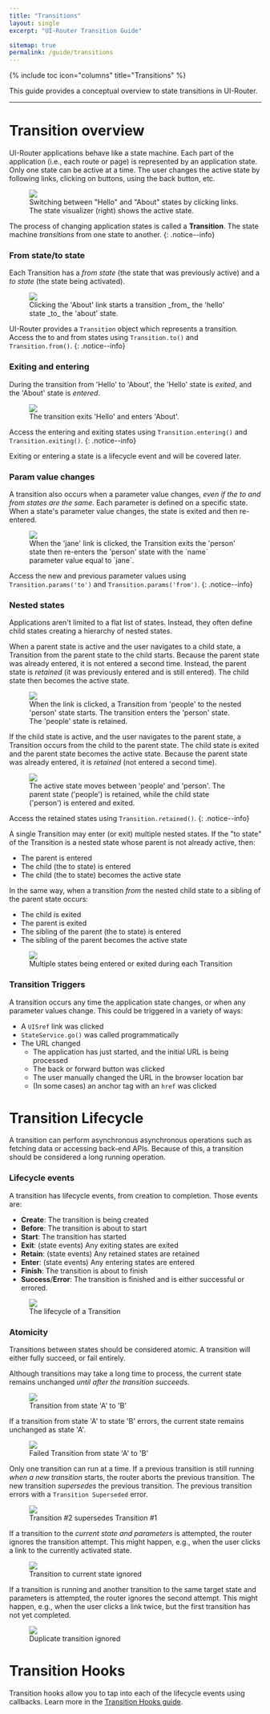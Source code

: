 ```yaml
---
title: "Transitions"
layout: single
excerpt: "UI-Router Transition Guide"

sitemap: true
permalink: /guide/transitions
---
```


{% include toc icon="columns" title="Transitions" %}

This guide provides a conceptual overview to state transitions in UI-Router.

---

# Transition overview

UI-Router applications behave like a state machine.
Each part of the application (i.e., each route or page) is represented by an application state.
Only one state can be active at a time.
The user changes the active state by following links, clicking on buttons, using the back button, etc.

<figure class="half-center">
    <img src="/assets/guide-transitions/hello-about.gif">
    <figcaption>Switching between "Hello" and "About" states by clicking links.  The state visualizer (right) shows the active state.</figcaption>
</figure>

The process of changing application states is called a **Transition**.
The state machine _transitions_ from one state to another.
{: .notice--info}

### From state/to state

Each Transition has a _from state_ (the state that was previously active) and a _to state_ (the state being activated).

<figure class="half-center">
    <img src="/assets/guide-transitions/from-to.png">
    <figcaption>Clicking the 'About' link starts a transition _from_ the 'hello' state _to_ the 'about' state.</figcaption>
</figure>

UI-Router provides a `Transition` object which represents a transition.
Access the to and from states using `Transition.to()` and `Transition.from()`.
{: .notice--info}

### Exiting and entering

During the transition from 'Hello' to 'About', the 'Hello' state is _exited_, and the 'About' state is _entered_.

<figure class="half-center">
    <img src="/assets/guide-transitions/exit-enter.png">
    <figcaption>The transition exits 'Hello' and enters 'About'.</figcaption>
</figure>

Access the entering and exiting states using `Transition.entering()` and `Transition.exiting()`.
{: .notice--info}

Exiting or entering a state is a lifecycle event and will be covered later.

### Param value changes

A transition also occurs when a parameter value changes, _even if the to and from states are the same_.
Each parameter is defined on a specific state.
When a state's parameter value changes, the state is exited and then re-entered.

<figure class="half-center">
    <img src="/assets/guide-transitions/john-jane.png">
    <figcaption>When the 'jane' link is clicked, the Transition exits the 'person' state
                then re-enters the 'person' state with the `name` parameter value equal to `jane`.</figcaption>
</figure>

Access the new and previous parameter values using `Transition.params('to')` and `Transition.params('from')`.
{: .notice--info}

### Nested states

Applications aren't limited to a flat list of states. 
Instead, they often define child states creating a hierarchy of nested states.

When a parent state is active and the user navigates to a child state, a Transition from the parent state to the child starts.
Because the parent state was already entered, it is not entered a second time.
Instead, the parent state is _retained_ (it was previously entered and is still entered).
The child state then becomes the active state.

<figure class="half-center">
    <img src="/assets/guide-transitions/parent-to-child.png">
    <figcaption>When the link is clicked, a Transition from 'people' to the nested 'person' state starts.
                The transition enters the 'person' state.
                The 'people' state is retained.
                </figcaption>
</figure>

If the child state is active, and the user navigates to the parent state, a Transition occurs from the child to the parent state.
The child state is exited and the parent state becomes the active state.
Because the parent state was already entered, it is _retained_ (not entered a second time).

<figure class="half-center">
    <img src="/assets/guide-transitions/parent-to-child-to-parent.gif">
    <figcaption>The active state moves between 'people' and 'person'.
     The parent state ('people') is retained, while the child state ('person') is entered and exited.</figcaption>
</figure>

Access the retained states using `Transition.retained()`.
{: .notice--info}

A single Transition may enter (or exit) multiple nested states.
If the "to state" of the Transition is a nested state whose parent is not already active, then:

- The parent is entered
- The child (the to state) is entered
- The child (the to state) becomes the active state

In the same way, when a transition _from_ the nested child state to a sibling of the parent state occurs:

- The child is exited
- The parent is exited
- The sibling of the parent (the to state) is entered
- The sibling of the parent becomes the active state

<figure class="half-center">
    <img src="/assets/guide-transitions/multiple-entered-exited.gif">
    <figcaption>Multiple states being entered or exited during each Transition</figcaption>
</figure>

### Transition Triggers

A transition occurs any time the application state changes, or when any parameter values change.
This could be triggered in a variety of ways:

- A `UISref` link was clicked
- `StateService.go()` was called programmatically
- The URL changed
  - The application has just started, and the initial URL is being processed
  - The back or forward button was clicked
  - The user manually changed the URL in the browser location bar
  - (In some cases) an anchor tag with an `href` was clicked


# Transition Lifecycle

A transition can perform asynchronous asynchronous operations such as fetching data or accessing back-end APIs.
Because of this, a transition should be considered a long running operation.

### Lifecycle events

A transition has lifecycle events, from creation to completion.
Those events are:

- **Create**: The transition is being created
- **Before**: The transition is about to start
- **Start**: The transition has started
- **Exit**: (state events) Any exiting states are exited
- **Retain**: (state events) Any retained states are retained
- **Enter**: (state events) Any entering states are entered
- **Finish**: The transition is about to finish
- **Success**/**Error**: The transition is finished and is either successful or errored.

<figure>
    <img src="/assets/guide-transitions/transition-flowchart.png">
    <figcaption>The lifecycle of a Transition</figcaption>
</figure>

### Atomicity

Transitions between states should be considered atomic.
A transition will either fully succeed, or fail entirely.

Although transitions may take a long time to process,
the current state remains unchanged _until after the transition succeeds_.

<figure>
    <img src="/assets/guide-transitions/transition-success.png">
    <figcaption>Transition from state 'A' to 'B'</figcaption>
</figure>

If a transition from state 'A' to state 'B' errors, the current state remains unchanged as state 'A'.

<figure>
    <img src="/assets/guide-transitions/transition-error.png">
    <figcaption>Failed Transition from state 'A' to 'B'</figcaption>
</figure>

Only one transition can run at a time.
If a previous transition is still running _when a new transition_ starts, the router aborts the previous transition.
The new transition *supersedes* the previous transition.
The previous transition errors with a `Transition Superseded` error.

<figure>
    <img src="/assets/guide-transitions/transition-superseded.png">
    <figcaption>Transition #2 supersedes Transition #1</figcaption>
</figure>

If a transition to the *current state and parameters* is attempted, the router ignores the transition attempt.
This might happen, e.g., when the user clicks a link to the currently activated state.

<figure>
    <img src="/assets/guide-transitions/transition-ignored1.png">
    <figcaption>Transition to current state ignored</figcaption>
</figure>

If a transition is running and another transition to the same target state and parameters is attempted, the router ignores the second attempt.
This might happen, e.g., when the user clicks a link twice, but the first transition has not yet completed.

<figure>
    <img src="/assets/guide-transitions/transition-ignored2.png">
    <figcaption>Duplicate transition ignored</figcaption>
</figure>

# Transition Hooks

Transition hooks allow you to tap into each of the lifecycle events using callbacks.
Learn more in the [Transition Hooks guide](transitionhooks).
